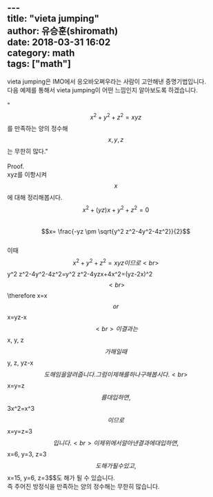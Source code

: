  ---<br>
 title: "vieta jumping"<br>
 author: 유승훈(shiromath)<br>
 date: 2018-03-31 16:02<br>
 category: math<br>
 tags: ["math"]<br>
 ---

vieta jumping은 IMO에서 응오바오쩌우라는 사람이 고안해낸 증명기법입니다.<br>
다음 예제를 통해서 vieta jumping이 어떤 느낌인지 알아보도록 하겠습니다.<br>
<br>
"$$x^2+y^2+z^2=xyz$$를 만족하는 양의 정수해 $$x, y, z$$는 무한히 많다."<br>
<br>
Proof.<br>
xyz를 이항시켜 $$x$$에 대해 정리해봅시다.<br>
$$x^2+(yz)x+y^2+z^2=0$$<br>
$$x= \frac{-yz \pm \sqrt{y^2 z^2-4y^2-4z^2}}{2}$$<br>
이때 $$x^2+y^2+z^2=xyz이므로<br>
$$y^2 z^2-4y^2-4z^2=y^2 z^2-4yzx+4x^2=(yz-2x)^2$$<br>
$$\therefore x=x$$ or $$x=yz-x$$<br>
이 결과는 $$x, y, z$$가 해일 때 $$y, z, yz-x$$도 해임을 알려줍니다. 그럼 이제 해를 하나 구해봅시다.<br>
$$x=y=z$$를 대입하면, $$3x^2=x^3$$이므로 $$x=y=z=3$$입니다.<br>
이제 위에서 알아낸 결과에 대입하면, $$x=6, y=3, z=3$$도 해가 될 수 있고, $$x=15, y=6, z=3$$도 해가 될 수 있습니다.<br>
즉 주어진 방정식을 만족하는 양의 정수해는 무한히 많습니다.<br>
